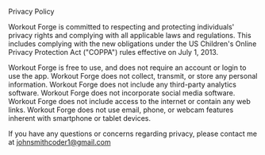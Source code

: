 Privacy Policy

Workout Forge is committed to respecting and protecting individuals' privacy rights and complying with all applicable laws and regulations. This includes complying with the new obligations under the US Children's Online Privacy Protection Act ("COPPA") rules effective on July 1, 2013.

Workout Forge is free to use, and does not require an account or login to use the app.
Workout Forge does not collect, transmit, or store any personal information.
Workout Forge does not include any third-party analytics software.
Workout Forge does not incorporate social media software.
Workout Forge does not include access to the internet or contain any web links.
Workout Forge does not use email, phone, or webcam features inherent with smartphone or tablet devices.

If you have any questions or concerns regarding privacy, please contact me at johnsmithcoder1@gmail.com
